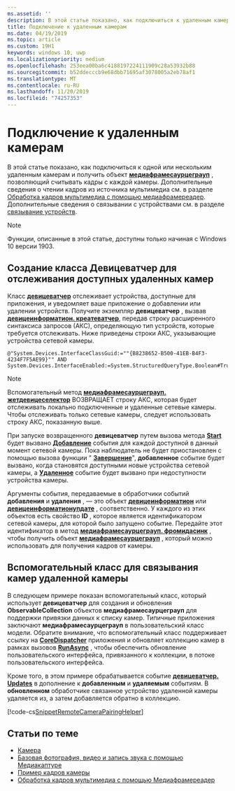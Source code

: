 ```yaml
---
ms.assetid: ''
description: В этой статье показано, как подключиться к удаленным камерам и получить Медиафрамесаурцеграуп для получения кадров с каждой камеры.
title: Подключение к удаленным камерам
ms.date: 04/19/2019
ms.topic: article
ms.custom: 19H1
keywords: windows 10, uwp
ms.localizationpriority: medium
ms.openlocfilehash: 253eea00ba6c4188197224111909c28a53932b88
ms.sourcegitcommit: b52ddecccb9e68dbb71695af3078005a2eb78af1
ms.translationtype: MT
ms.contentlocale: ru-RU
ms.lasthandoff: 11/20/2019
ms.locfileid: "74257353"
---
```

# <a name="connect-to-remote-cameras"></a>Подключение к удаленным камерам

В этой статье показано, как подключиться к одной или нескольким удаленным камерам и получить объект [**медиафрамесаурцеграуп**](https://docs.microsoft.com/uwp/api/Windows.Media.Capture.Frames.MediaFrameSourceGroup) , позволяющий считывать кадры с каждой камеры. Дополнительные сведения о чтении кадров из источника мультимедиа см. в разделе [Обработка кадров мультимедиа с помощью медиафрамереадер](process-media-frames-with-mediaframereader.md). Дополнительные сведения о связывании с устройствами см. в разделе [связывание устройств](https://docs.microsoft.com/windows/uwp/devices-sensors/pair-devices).

> [!NOTE] 
> Функции, описанные в этой статье, доступны только начиная с Windows 10 версии 1903.

## <a name="create-a-devicewatcher-class-to-watch-for-available-remote-cameras"></a>Создание класса Девицеватчер для отслеживания доступных удаленных камер

Класс [**девицеватчер**](https://docs.microsoft.com/uwp/api/windows.devices.enumeration.devicewatcher) отслеживает устройства, доступные для приложения, и уведомляет ваше приложение о добавлении или удалении устройств. Получите экземпляр **девицеватчер** , вызвав [**девицеинформатион. креатеватчер**](https://docs.microsoft.com/uwp/api/windows.devices.enumeration.deviceinformation.createwatcher#Windows_Devices_Enumeration_DeviceInformation_CreateWatcher_System_String_), передав строку расширенного синтаксиса запросов (АКС), определяющую тип устройств, которые требуется отслеживать. Ниже приведены строки АКС, указывающие устройства сетевой камеры.

```
@"System.Devices.InterfaceClassGuid:=""{B8238652-B500-41EB-B4F3-4234F7F5AE99}"" AND System.Devices.InterfaceEnabled:=System.StructuredQueryType.Boolean#True"
```

> [!NOTE] 
> Вспомогательный метод [**медиафрамесаурцеграуп. жетдевицеселектор**](https://docs.microsoft.com/uwp/api/windows.media.capture.frames.mediaframesourcegroup.getdeviceselector) ВОЗВРАЩАЕТ строку АКС, которая будет отслеживать локально подключенные и удаленные сетевые камеры. Чтобы отслеживать только сетевые камеры, следует использовать строку АКС, показанную выше.


При запуске возвращенного **девицеватчер** путем вызова метода [**Start**](https://docs.microsoft.com/uwp/api/windows.devices.enumeration.devicewatcher.start) будет вызвано [**Добавление**](https://docs.microsoft.com/uwp/api/windows.devices.enumeration.devicewatcher.added) события для каждой доступной в данный момент сетевой камеры. Пока наблюдатель не будет приостановлен с помощью вызова функции " [**Завершение**](https://docs.microsoft.com/uwp/api/windows.devices.enumeration.devicewatcher.stop)", **добавленное** событие будет вызвано, когда становятся доступными новые устройства сетевой камеры, а [**Удаленное**](https://docs.microsoft.com/en-us/uwp/api/windows.devices.enumeration.devicewatcher.removed) событие будет вызвано при недоступности устройства камеры.

Аргументы события, передаваемые в обработчики событий **добавления** и **удаления** , — это объект [**девицеинформатион**](https://docs.microsoft.com/uwp/api/Windows.Devices.Enumeration.DeviceInformation) или [**девицеинформатионупдате**](https://docs.microsoft.com/en-us/uwp/api/windows.devices.enumeration.deviceinformationupdate) , соответственно. У каждого из этих объектов есть свойство **ID** , которое является идентификатором сетевой камеры, для которой было запущено событие. Передайте этот идентификатор в метод [**медиафрамесаурцеграуп. фромидасинк**](https://docs.microsoft.com/uwp/api/windows.media.capture.frames.mediaframesourcegroup.fromidasync) , чтобы получить объект [**медиафрамесаурцеграуп**](https://docs.microsoft.com/en-us/uwp/api/windows.media.capture.frames.mediaframesourcegroup.fromidasync) , который можно использовать для получения кадров от камеры.

## <a name="remote-camera-pairing-helper-class"></a>Вспомогательный класс для связывания камер удаленной камеры

В следующем примере показан вспомогательный класс, который использует **девицеватчер** для создания и обновления **ObservableCollection** объектов **медиафрамесаурцеграуп** для поддержки привязки данных к списку камер. Типичные приложения заключают **медиафрамесаурцеграуп** в пользовательский класс модели. Обратите внимание, что вспомогательный класс поддерживает ссылку на [**CoreDispatcher**](https://docs.microsoft.com/uwp/api/Windows.UI.Core.CoreDispatcher) приложения и обновляет коллекцию камер в рамках вызовов [**RunAsync**](https://docs.microsoft.com/uwp/api/windows.ui.core.coredispatcher.runasync) , чтобы обеспечить обновление пользовательского интерфейса, привязанного к коллекции, в потоке пользовательского интерфейса.

Кроме того, в этом примере обрабатывается событие [**девицеватчер. Updates**](https://docs.microsoft.com/uwp/api/windows.devices.enumeration.devicewatcher.updated) в дополнение к **добавленным** и **удаляемым** событиям. В **обновленном** обработчике связанное устройство удаленной камеры удаляется из, а затем добавляется обратно в коллекцию.

[!code-cs[SnippetRemoteCameraPairingHelper](./code/Frames_Win10/Frames_Win10/RemoteCameraPairingHelper.cs#SnippetRemoteCameraPairingHelper)]


## <a name="related-topics"></a>Статьи по теме

* [Камера](camera.md)
* [Базовая фотография, видео и запись звука с помощью Медиакаптуре](basic-photo-video-and-audio-capture-with-MediaCapture.md)
* [Пример кадров камеры](https://github.com/Microsoft/Windows-universal-samples/tree/master/Samples/CameraFrames)
* [Обработка кадров мультимедиа с помощью Медиафрамереадер](process-media-frames-with-mediaframereader.md)
 

 




